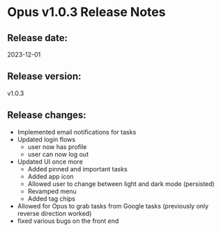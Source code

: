 # Opus v1.0.3 Release Notes
## Release date: 
2023-12-01

## Release version: 
v1.0.3

## Release changes:
- Implemented email notifications for tasks
- Updated login flows
  - user now has profile
  - user can now log out
- Updated UI once more
  - Added pinned and important tasks
  - Added app icon
  - Allowed user to change between light and dark mode (persisted)
  - Revamped menu
  - Added tag chips
- Allowed for Opus to grab tasks from Google tasks (previously only reverse direction worked)
- fixed various bugs on the front end